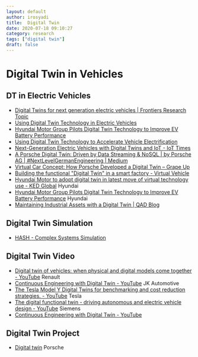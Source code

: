 ```yaml
---
layout: default
author: irosyadi
title:  Digital Twin
date: 2020-07-18 09:10:27
category: research
tags: ["digital twin"]
draft: false
---
```


# Digital Twin in Vehicles

## DT in Electric Vehicles
- [Digital Twins for next generation electric vehicles | Frontiers Research Topic](https://www.frontiersin.org/research-topics/31992/digital-twins-for-next-generation-electric-vehicles)
- [Using Digital Twin Technology in Electric Vehicles](https://www.azom.com/news.aspx?newsID=57857)
- [Hyundai Motor Group Pilots Digital Twin Technology to Improve EV Battery Performance](https://www.hyundaimotorgroup.com/news/CONT0000000000032191)
- [Using Digital Twin Technology to Accelerate Vehicle Electrification](https://www.azocleantech.com/article.aspx?ArticleID=1225)
- [Next-Generation Electric Vehicles with Digital Twins and IoT - IoT Times](https://iot.eetimes.com/next-generation-electric-vehicles-with-digital-twins-and-iot/)
- [A Porsche Digital Twin: Driven by Data Streaming & NoSQL | by Porsche AG | #NextLevelGermanEngineering | Medium](https://medium.com/next-level-german-engineering/a-porsche-digital-twin-driven-by-data-streaming-nosql-d92083771ffd)
- [Virtual Car Concept: How Porsche Developed a Digital Twin – Grape Up](https://grapeup.com/blog/how-porsche-developed-a-digital-twin-to-win-the-race-for-the-virtual-car-concept/#)
- [Building the functional "Digital Twin" in a smart factory - Virtual Vehicle](https://www.v2c2.at/digitaltwin/)
- [Hyundai Motor to adopt digital twin in latest move of virtual technology use - KED Global](https://www.kedglobal.com/tech/newsView/ked202107050009) Hyundai
- [Hyundai Motor Group Pilots Digital Twin Technology to Improve EV Battery Performance](https://www.hyundaimotorgroup.com/news/CONT0000000000032191) Hyundai
- [Maintaining Industrial Assets with a Digital Twin | QAD Blog](https://www.qad.com/blog/2020/07/maintaining-industrial-assets-with-a-digital-twin)

## Digital Twin Simulation
* [HASH - Complex Systems Simulation](https://hash.ai/)

## Digital Twin Video
- [Digital twin of vehicles: when physical and digital models come together - YouTube](https://www.youtube.com/watch?v=J-edZjYQors) Renault
- [Continuous Engineering with Digital Twin - YouTube](https://www.youtube.com/watch?v=Ri0TD7kYsIQ) JK Automotive
- [The Tesla Model Y Digital Twins for benchmarking and cost reduction strategies. - YouTube](https://www.youtube.com/watch?v=C1-H-Tve2Qw) Tesla
- [The digital functional twin - driving autonomous and electric vehicle design - YouTube](https://www.youtube.com/watch?v=zm643tgRC8Q) Siemens
- [Continuous Engineering with Digital Twin - YouTube](https://www.youtube.com/watch?v=Ri0TD7kYsIQ)

## Digital Twin Project
- [Digital twin](https://media.porsche.com/mediakit/innovation-sustainability-performance/en/innovation-sustainability-performance/digital-twin) Porsche